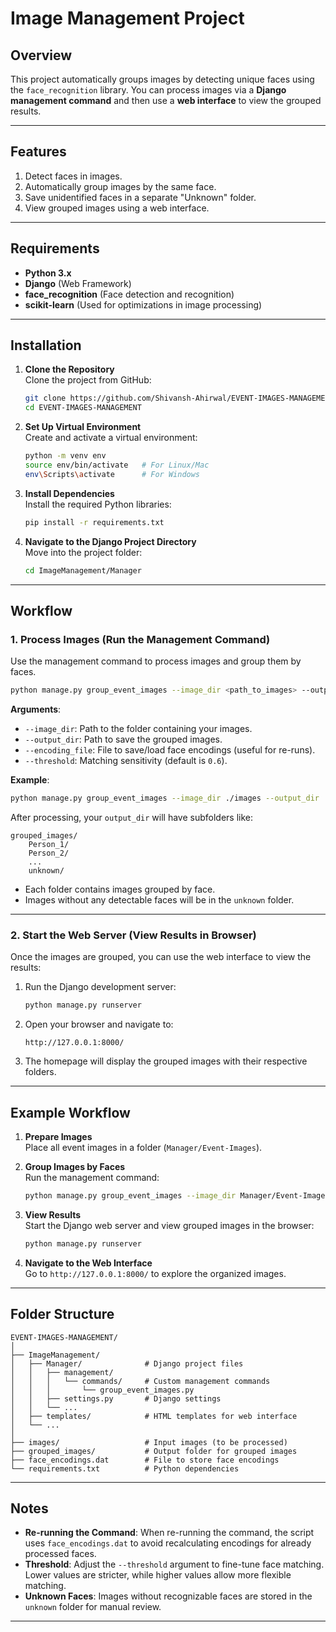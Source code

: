 # Image Management Project

## Overview

This project automatically groups images by detecting unique faces using the `face_recognition` library. You can process images via a **Django management command** and then use a **web interface** to view the grouped results.

---

## Features

1. Detect faces in images.
2. Automatically group images by the same face.
3. Save unidentified faces in a separate "Unknown" folder.
4. View grouped images using a web interface.

---

## Requirements

- **Python 3.x**
- **Django** (Web Framework)
- **face_recognition** (Face detection and recognition)
- **scikit-learn** (Used for optimizations in image processing)

---

## Installation

1. **Clone the Repository**  
   Clone the project from GitHub:
   ```sh
   git clone https://github.com/Shivansh-Ahirwal/EVENT-IMAGES-MANAGEMENT
   cd EVENT-IMAGES-MANAGEMENT
   ```

2. **Set Up Virtual Environment**  
   Create and activate a virtual environment:
   ```sh
   python -m venv env
   source env/bin/activate   # For Linux/Mac
   env\Scripts\activate      # For Windows
   ```

3. **Install Dependencies**  
   Install the required Python libraries:
   ```sh
   pip install -r requirements.txt
   ```

4. **Navigate to the Django Project Directory**  
   Move into the project folder:
   ```sh
   cd ImageManagement/Manager
   ```

---

## Workflow

### 1. Process Images (Run the Management Command)
Use the management command to process images and group them by faces. 

```sh
python manage.py group_event_images --image_dir <path_to_images> --output_dir <path_to_output> --encoding_file <path_to_encoding_file> --threshold <matching_threshold>
```

**Arguments**:
- `--image_dir`: Path to the folder containing your images.
- `--output_dir`: Path to save the grouped images.
- `--encoding_file`: File to save/load face encodings (useful for re-runs).
- `--threshold`: Matching sensitivity (default is `0.6`).

**Example**:
```sh
python manage.py group_event_images --image_dir ./images --output_dir ./grouped_images --encoding_file ./face_encodings.dat --threshold 0.6
```

After processing, your `output_dir` will have subfolders like:
```
grouped_images/
    Person_1/
    Person_2/
    ...
    unknown/
```
- Each folder contains images grouped by face.
- Images without any detectable faces will be in the `unknown` folder.

---

### 2. Start the Web Server (View Results in Browser)

Once the images are grouped, you can use the web interface to view the results:

1. Run the Django development server:
   ```sh
   python manage.py runserver
   ```

2. Open your browser and navigate to:
   ```
   http://127.0.0.1:8000/
   ```

3. The homepage will display the grouped images with their respective folders.

---

## Example Workflow

1. **Prepare Images**  
   Place all event images in a folder (`Manager/Event-Images`).

2. **Group Images by Faces**  
   Run the management command:
   ```sh
   python manage.py group_event_images --image_dir Manager/Event-Images --output_dir Manager/Output-Images --encoding_file ./face_encodings.dat
   ```

3. **View Results**  
   Start the Django web server and view grouped images in the browser:
   ```sh
   python manage.py runserver
   ```

4. **Navigate to the Web Interface**  
   Go to `http://127.0.0.1:8000/` to explore the organized images.

---

## Folder Structure

```
EVENT-IMAGES-MANAGEMENT/
│
├── ImageManagement/
│   ├── Manager/              # Django project files
│   │   ├── management/
│   │   │   └── commands/     # Custom management commands
│   │   │       └── group_event_images.py
│   │   ├── settings.py       # Django settings
│   │   └── ...
│   ├── templates/            # HTML templates for web interface
│   └── ...
│
├── images/                   # Input images (to be processed)
├── grouped_images/           # Output folder for grouped images
├── face_encodings.dat        # File to store face encodings
└── requirements.txt          # Python dependencies
```

---

## Notes

- **Re-running the Command**: When re-running the command, the script uses `face_encodings.dat` to avoid recalculating encodings for already processed faces.
- **Threshold**: Adjust the `--threshold` argument to fine-tune face matching. Lower values are stricter, while higher values allow more flexible matching.
- **Unknown Faces**: Images without recognizable faces are stored in the `unknown` folder for manual review.

---
